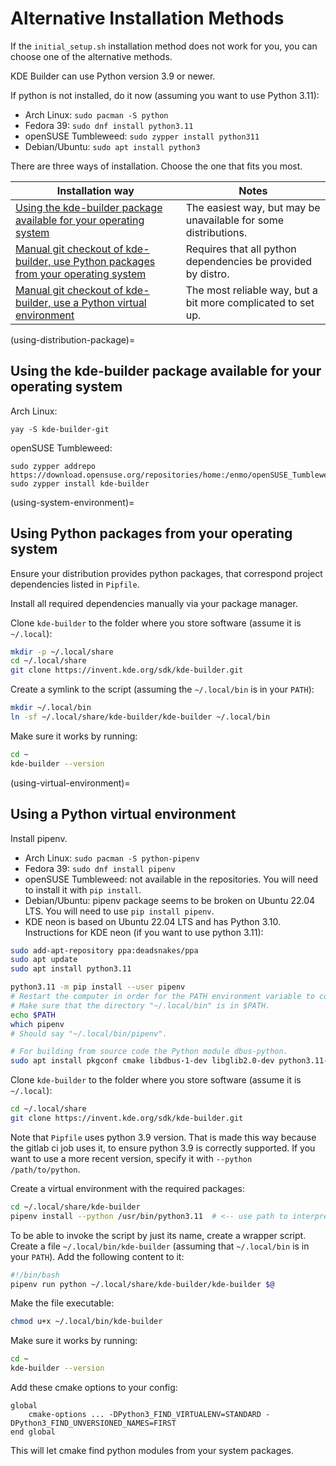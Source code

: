 # Alternative Installation Methods

If the `initial_setup.sh` installation method does not work for you, you can choose one of the alternative methods.

KDE Builder can use Python version 3.9 or newer.  

If python is not installed, do it now (assuming you want to use Python 3.11):

* Arch Linux: `sudo pacman -S python`
* Fedora 39: `sudo dnf install python3.11`
* openSUSE Tumbleweed: `sudo zypper install python311`
* Debian/Ubuntu: `sudo apt install python3`

There are three ways of installation. Choose the one that fits you most.

| Installation way                                                                                                | Notes                                                           |
|-----------------------------------------------------------------------------------------------------------------|-----------------------------------------------------------------|
| [Using the kde-builder package available for your operating system](#using-distribution-package)                | The easiest way, but may be unavailable for some distributions. |
| [Manual git checkout of kde-builder, use Python packages from your operating system](#using-system-environment) | Requires that all python dependencies be provided by distro.    |
| [Manual git checkout of kde-builder, use a Python virtual environment](#using-virtual-environment)              | The most reliable way, but a bit more complicated to set up.    |

(using-distribution-package)=
## Using the kde-builder package available for your operating system

Arch Linux:

```
yay -S kde-builder-git
```

openSUSE Tumbleweed:

```
sudo zypper addrepo https://download.opensuse.org/repositories/home:/enmo/openSUSE_Tumbleweed/home:enmo.repo
sudo zypper install kde-builder
```

(using-system-environment)=
## Using Python packages from your operating system

Ensure your distribution provides python packages, that correspond project dependencies listed in `Pipfile`.

Install all required dependencies manually via your package manager.

Clone `kde-builder` to the folder where you store software (assume it is `~/.local`):

```bash
mkdir -p ~/.local/share
cd ~/.local/share
git clone https://invent.kde.org/sdk/kde-builder.git
```

Create a symlink to the script (assuming the `~/.local/bin` is in your `PATH`):

```bash
mkdir ~/.local/bin
ln -sf ~/.local/share/kde-builder/kde-builder ~/.local/bin
```

Make sure it works by running:

```bash
cd ~
kde-builder --version
```

(using-virtual-environment)=
## Using a Python virtual environment

Install pipenv.

* Arch Linux: `sudo pacman -S python-pipenv`
* Fedora 39: `sudo dnf install pipenv`
* openSUSE Tumbleweed: not available in the repositories. You will need to install it with `pip install`.
* Debian/Ubuntu: pipenv package seems to be broken on Ubuntu 22.04 LTS. You will need to use `pip install pipenv`.
* KDE neon is based on Ubuntu 22.04 LTS and has Python 3.10. Instructions for KDE neon (if you want to use python 3.11):

```bash
sudo add-apt-repository ppa:deadsnakes/ppa
sudo apt update
sudo apt install python3.11

python3.11 -m pip install --user pipenv
# Restart the computer in order for the PATH environment variable to contain the directory "~/.local/bin".
# Make sure that the directory "~/.local/bin" is in $PATH.
echo $PATH
which pipenv
# Should say "~/.local/bin/pipenv".

# For building from source code the Python module dbus-python.
sudo apt install pkgconf cmake libdbus-1-dev libglib2.0-dev python3.11-dev
```

Clone `kde-builder` to the folder where you store software (assume it is `~/.local`):

```bash
cd ~/.local/share
git clone https://invent.kde.org/sdk/kde-builder.git
```

Note that `Pipfile` uses python 3.9 version. That is made this way because the gitlab ci job uses it, to ensure python 3.9
is correctly supported. If you want to use a more recent version, specify it with `--python /path/to/python`. 

Create a virtual environment with the required packages:

```bash
cd ~/.local/share/kde-builder
pipenv install --python /usr/bin/python3.11  # <-- use path to interpreter you want to use
```

To be able to invoke the script by just its name, create a wrapper script.  
Create a file `~/.local/bin/kde-builder` (assuming that `~/.local/bin` is in your `PATH`). Add the following content to it:

```bash
#!/bin/bash
pipenv run python ~/.local/share/kde-builder/kde-builder $@
```

Make the file executable:

```bash
chmod u+x ~/.local/bin/kde-builder
```

Make sure it works by running:

```bash
cd ~
kde-builder --version
```

Add these cmake options to your config:

```
global
    cmake-options ... -DPython3_FIND_VIRTUALENV=STANDARD -DPython3_FIND_UNVERSIONED_NAMES=FIRST
end global
```

This will let cmake find python modules from your system packages.
